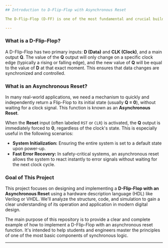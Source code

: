 ```yaml
---
## Introduction to D-Flip-Flop with Asynchronous Reset

The D-Flip-Flop (D-FF) is one of the most fundamental and crucial building blocks in digital circuit design. It's used to store a single bit of data, acting as a one-bit memory cell, synchronized by a clock signal.

---
```


### What is a D-Flip-Flop?

A D-Flip-Flop has two primary inputs: **D (Data)** and **CLK (Clock)**, and a main output **Q**. 
The value of the **Q** output will only change on a specific clock edge (typically a rising or falling edge), and the new value of **Q** will be equal to the value of **D** at that exact moment. This ensures that data changes are synchronized and controlled.

### What is an Asynchronous Reset?

In many real-world applications, we need a mechanism to quickly and independently return a Flip-Flop to its initial state (usually **Q = 0**), without waiting for a clock signal. This function is known as an **Asynchronous Reset**.

When the **Reset** input (often labeled `RST` or `CLR`) is activated, the **Q** output is immediately forced to **0**, regardless of the clock's state. This is especially useful in the following scenarios:

* **System Initialization:** Ensuring the entire system is set to a default state upon power-up.
* **Fast Error Recovery:** In safety-critical systems, an asynchronous reset allows the system to react instantly to error signals without waiting for the next clock cycle.

### Goal of This Project

This project focuses on designing and implementing a **D-Flip-Flop with an Asynchronous Reset** using a hardware description language (HDL) like Verilog or VHDL. 
We'll analyze the structure, code, and simulation to gain a clear understanding of its operation and application in modern digital design.

The main purpose of this repository is to provide a clear and complete example of how to implement a D-Flip-Flop with an asynchronous reset function. 
It's intended to help students and engineers master the principles of one of the most basic components of synchronous logic.

---
